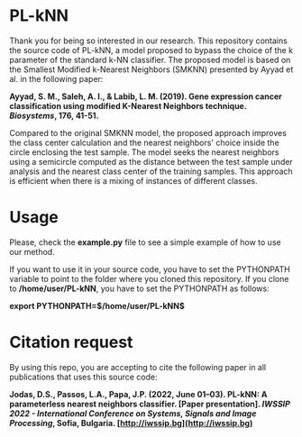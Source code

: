 # PL-kNN
Thank you for being so interested in our research. This repository contains the source code of PL-kNN, a model proposed to bypass the choice of the k parameter of the standard k-NN classifier. The proposed model is based on the Smallest Modified k-Nearest Neighbors (SMKNN) presented by Ayyad et al. in the following paper:

**Ayyad, S. M., Saleh, A. I., & Labib, L. M. (2019). Gene expression cancer classification using modified K-Nearest Neighbors technique. *Biosystems*, 176, 41-51.**

Compared to the original SMKNN model, the proposed approach improves the class center calculation and the nearest neighbors' choice inside the circle enclosing the test sample. The model seeks the nearest neighbors using a semicircle computed as the distance between the test sample under analysis and the nearest class center of the training samples. This approach is efficient when there is a mixing of instances of different classes.

# Usage

Please, check the **example.py** file to see a simple example of how to use our method.

If you want to use it in your source code, you have to set the PYTHONPATH variable to point to the folder where you cloned this repository. If you clone to **/home/user/PL-kNN**, you have to set the PYTHONPATH as follows:

**export PYTHONPATH=\$/home/user/PL-kNN\$**

# Citation request

By using this repo, you are accepting to cite the following paper in all publications that uses this source code:

**Jodas, D.S., Passos, L.A., Papa, J.P. (2022, June 01–03). PL-kNN: A parameterless nearest neighbors classifier. [Paper presentation]. *IWSSIP 2022 - International Conference on Systems, Signals and Image Processing*, Sofia, Bulgaria. [http://iwssip.bg](http://iwssip.bg)**
